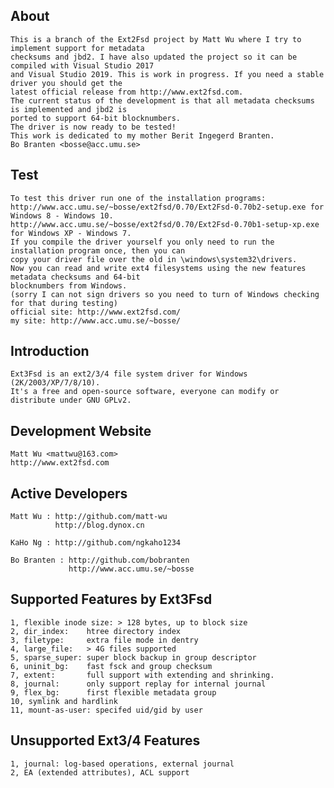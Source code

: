 
About
-----

    This is a branch of the Ext2Fsd project by Matt Wu where I try to implement support for metadata
    checksums and jbd2. I have also updated the project so it can be compiled with Visual Studio 2017
    and Visual Studio 2019. This is work in progress. If you need a stable driver you should get the
    latest official release from http://www.ext2fsd.com.
    The current status of the development is that all metadata checksums is implemented and jbd2 is
    ported to support 64-bit blocknumbers.
    The driver is now ready to be tested!
    This work is dedicated to my mother Berit Ingegerd Branten.
    Bo Branten <bosse@acc.umu.se>


Test
----

    To test this driver run one of the installation programs:
    http://www.acc.umu.se/~bosse/ext2fsd/0.70/Ext2Fsd-0.70b2-setup.exe for Windows 8 - Windows 10.
    http://www.acc.umu.se/~bosse/ext2fsd/0.70/Ext2Fsd-0.70b1-setup-xp.exe for Windows XP - Windows 7.
    If you compile the driver yourself you only need to run the installation program once, then you can
    copy your driver file over the old in \windows\system32\drivers.
    Now you can read and write ext4 filesystems using the new features metadata checksums and 64-bit
    blocknumbers from Windows.
    (sorry I can not sign drivers so you need to turn of Windows checking for that during testing)
    official site: http://www.ext2fsd.com/
    my site: http://www.acc.umu.se/~bosse/


Introduction
------------

    Ext3Fsd is an ext2/3/4 file system driver for Windows (2K/2003/XP/7/8/10).
    It's a free and open-source software, everyone can modify or distribute under GNU GPLv2.

    
Development Website
-------------------

    Matt Wu <mattwu@163.com>
    http://www.ext2fsd.com


Active Developers
-----------------

    Matt Wu : http://github.com/matt-wu
              http://blog.dynox.cn

    KaHo Ng : http://github.com/ngkaho1234

    Bo Branten : http://github.com/bobranten
                 http://www.acc.umu.se/~bosse


Supported Features by Ext3Fsd
-----------------------------

    1, flexible inode size: > 128 bytes, up to block size
    2, dir_index:    htree directory index
    3, filetype:     extra file mode in dentry
    4, large_file:   > 4G files supported
    5, sparse_super: super block backup in group descriptor
    6, uninit_bg:    fast fsck and group checksum
    7, extent:       full support with extending and shrinking.
    8, journal:      only support replay for internal journal
    9, flex_bg:      first flexible metadata group
    10, symlink and hardlink
    11, mount-as-user: specifed uid/gid by user


Unsupported Ext3/4 Features
---------------------------

    1, journal: log-based operations, external journal
    2, EA (extended attributes), ACL support
